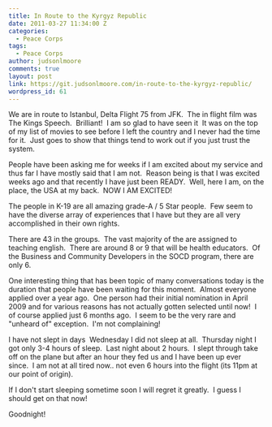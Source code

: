 ```yaml
---
title: In Route to the Kyrgyz Republic
date: 2011-03-27 11:34:00 Z
categories:
  - Peace Corps
tags:
  - Peace Corps
author: judsonlmoore
comments: true
layout: post
link: https://git.judsonlmoore.com/in-route-to-the-kyrgyz-republic/
wordpress_id: 61
---
```


We are in route to Istanbul, Delta Flight 75 from JFK.  The in flight film was The Kings Speech.  Brilliant!  I am so glad to have seen it  It was on the top of my list of movies to see before I left the country and I never had the time for it.  Just goes to show that things tend to work out if you just trust the system.

People have been asking me for weeks if I am excited about my service and thus far I have mostly said that I am not.  Reason being is that I was excited weeks ago and that recently I have just been READY.  Well, here I am, on the place, the USA at my back.  NOW I AM EXCITED!

The people in K-19 are all amazing grade-A / 5 Star people.  Few seem to have the diverse array of experiences that I have but they are all very accomplished in their own rights.

There are 43 in the groups.  The vast majority of the are assigned to teaching english.  There are around 8 or 9 that will be health educators.  Of the Business and Community Developers in the SOCD program, there are only 6.

One interesting thing that has been topic of many conversations today is the duration that people have been waiting for this moment.  Almost everyone applied over a year ago.  One person had their initial nomination in April 2009 and for various reasons has not actually gotten selected until now!  I of course applied just 6 months ago.  I seem to be the very rare and "unheard of" exception.  I'm not complaining!

I have not slept in days  Wednesday I did not sleep at all.  Thursday night I got only 3-4 hours of sleep.  Last night about 2 hours.  I slept through take off on the plane but after an hour they fed us and I have been up ever since.  I am not at all tired now.. not even 6 hours into the flight (its 11pm at our point of origin).

If I don't start sleeping sometime soon I will regret it greatly.  I guess I should get on that now!

Goodnight!
